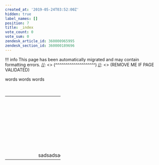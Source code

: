 ```yaml
---
created_at: '2019-05-24T03:52:00Z'
hidden: true
label_names: []
position: 7
title: _index
vote_count: 0
vote_sum: 0
zendesk_article_id: 360000965995
zendesk_section_id: 360000189696
---
```



[//]: <> (REMOVE ME IF PAGE VALIDATED)
[//]: <> (vvvvvvvvvvvvvvvvvvvv)
!!! info
    This page has been automatically migrated and may contain formatting errors.
[//]: <> (^^^^^^^^^^^^^^^^^^^^)
[//]: <> (REMOVE ME IF PAGE VALIDATED)
<p>words words words</p>
<p> </p>
<table style="width: 183px;">
<tbody>
<tr>
<td style="width: 10px;"> </td>
<td style="width: 10px;"> </td>
<td style="width: 10px;"> </td>
<td style="width: 267px;"> </td>
<td style="width: 119px;"> </td>
<td style="width: 56px;"> </td>
</tr>
<tr>
<td style="width: 10px;"> </td>
<td style="width: 10px;"> </td>
<td style="width: 10px;"> </td>
<td style="width: 267px;"> </td>
<td style="width: 119px;"> </td>
<td style="width: 56px;"> </td>
</tr>
<tr>
<td style="width: 10px;"> </td>
<td style="width: 10px;"> </td>
<td style="width: 10px;"> </td>
<td style="width: 267px;"> </td>
<td style="width: 119px;"> </td>
<td style="width: 56px;"> </td>
</tr>
<tr>
<td style="width: 10px;"> </td>
<td style="width: 10px;"> </td>
<td style="width: 10px;"> </td>
<td style="width: 267px;"> </td>
<td style="width: 119px;"> </td>
<td style="width: 56px;"> </td>
</tr>
<tr>
<td style="width: 10px;"> </td>
<td style="width: 10px;"> </td>
<td style="width: 10px;"> </td>
<td style="width: 267px;"> </td>
<td style="width: 119px;"> </td>
<td style="width: 56px;"> </td>
</tr>
<tr>
<td style="width: 10px;"> </td>
<td style="width: 10px;"> </td>
<td style="width: 10px;"> </td>
<td style="width: 267px;"> </td>
<td style="width: 119px;"> </td>
<td style="width: 56px;"> </td>
</tr>
<tr>
<td style="width: 10px;"> </td>
<td style="width: 10px;"> </td>
<td style="width: 10px;"> </td>
<td style="width: 267px;"> </td>
<td style="width: 119px;"> </td>
<td style="width: 56px;"> </td>
</tr>
<tr>
<td style="width: 10px;"> </td>
<td style="width: 10px;"> </td>
<td style="width: 10px;"> </td>
<td style="width: 267px;"> </td>
<td style="width: 119px;"> </td>
<td style="width: 56px;">sadsadsadsadsadsasadssssadsa</td>
</tr>
</tbody>
</table>